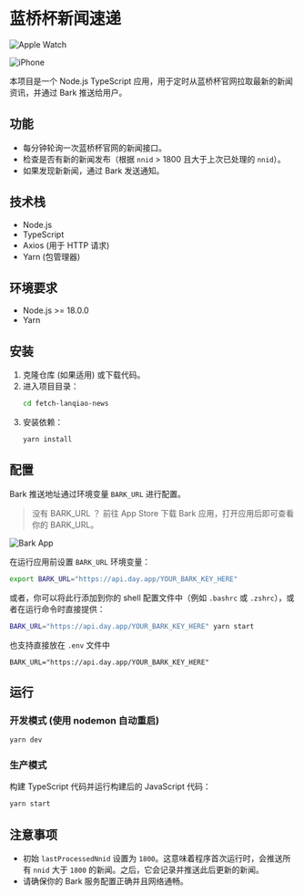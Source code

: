 # 蓝桥杯新闻速递

![Apple Watch](https://s2.loli.net/2025/06/17/U3aEo1PXZnr7kRO.png)

![iPhone](https://s2.loli.net/2025/06/17/5Swni8b3jVXUtPc.jpg)

本项目是一个 Node.js TypeScript 应用，用于定时从蓝桥杯官网拉取最新的新闻资讯，并通过 Bark 推送给用户。

## 功能

- 每分钟轮询一次蓝桥杯官网的新闻接口。
- 检查是否有新的新闻发布（根据 `nnid` > 1800 且大于上次已处理的 `nnid`）。
- 如果发现新新闻，通过 Bark 发送通知。

## 技术栈

- Node.js
- TypeScript
- Axios (用于 HTTP 请求)
- Yarn (包管理器)

## 环境要求

- Node.js >= 18.0.0
- Yarn

## 安装

1. 克隆仓库 (如果适用) 或下载代码。
2. 进入项目目录：
   ```bash
   cd fetch-lanqiao-news
   ```
3. 安装依赖：
   ```bash
   yarn install
   ```

## 配置

Bark 推送地址通过环境变量 `BARK_URL` 进行配置。

> 没有 BARK_URL ？
> 前往 App Store 下载 Bark 应用，打开应用后即可查看你的 BARK_URL。

![Bark App](https://s2.loli.net/2025/06/17/yzuFIvPxEMcmwZo.png)

在运行应用前设置 `BARK_URL` 环境变量：
```bash
export BARK_URL="https://api.day.app/YOUR_BARK_KEY_HERE"
```
或者，你可以将此行添加到你的 shell 配置文件中（例如 `.bashrc` 或 `.zshrc`），或者在运行命令时直接提供：
```bash
BARK_URL="https://api.day.app/YOUR_BARK_KEY_HERE" yarn start
```
也支持直接放在 `.env` 文件中
```
BARK_URL="https://api.day.app/YOUR_BARK_KEY_HERE"
```

## 运行

### 开发模式 (使用 nodemon 自动重启)

```bash
yarn dev
```

### 生产模式

构建 TypeScript 代码并运行构建后的 JavaScript 代码：
   ```bash
   yarn start
   ```

## 注意事项

- 初始 `lastProcessedNnid` 设置为 `1800`。这意味着程序首次运行时，会推送所有 `nnid` 大于 `1800` 的新闻。之后，它会记录并推送此后更新的新闻。
- 请确保你的 Bark 服务配置正确并且网络通畅。